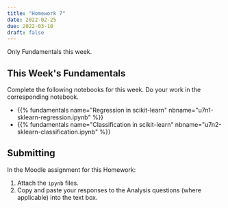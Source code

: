 ```yaml
---
title: "Homework 7"
date: 2022-02-25
due: 2022-03-10
draft: false
---
```


Only Fundamentals this week.

## This Week's Fundamentals

Complete the following notebooks for this week. Do your work in the corresponding notebook.

- {{% fundamentals name="Regression in scikit-learn" nbname="u7n1-sklearn-regression.ipynb" %}}
- {{% fundamentals name="Classification in scikit-learn" nbname="u7n2-sklearn-classification.ipynb" %}}

## Submitting

In the Moodle assignment for this Homework:

1. Attach the `ipynb` files.
2. Copy and paste your responses to the Analysis questions (where applicable) into the text box.

<!--

**Outcome**: Excellent!
**Outcome**: Meets expectations.
**Outcome**: needs Revision.

## Regression

- looks good!
- `X` is the independent variables, `y` the dependent. (this terminology is more common in a statistics setting)
- in ML, we call the columns of `X` the *features* or *predictors*, and `y` the *target*.
- Nice that you looked at the MSE and MAE.

## Classification

- (Revise) oops: *accuracy* should be *high*, so logistic regression is *worst*.
- This affects your answer to Q4 also.
- remember that the log loss (cross-entropy) considers not just the classifier's decision but the *confidence* of that decision. The decision tree was **confidently wrong** so it got high log loss.
- The decision tree was the classifier that *overfit*. It does really well on the training set but overly relied on happenstance features of that training set.
- The logistic regression *underfit*: it was not able to capture meaningful patterns even in the training set.

-->